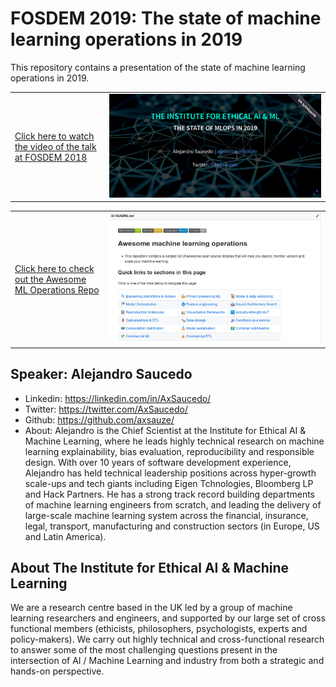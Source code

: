 # FOSDEM 2019: The state of machine learning operations in 2019

This repository contains a presentation of the state of machine learning operations in 2019. 


<table>
  <tr>
    <td width="30%">
        <a href="https://youtu.be/e21fQtI5YlY">Click here to watch the video of the talk at FOSDEM 2018</a>
    </td>
    <td width="70%">
        <a href="https://youtu.be/e21fQtI5YlY"><img src="images/mlops-slides.png"></a>
    </td>
  </tr>
</table>

<table>
  <tr>
    <td width="30%">
        <a href="https://github.com/EthicalML/awesome-machine-learning-operations">Click here to check out the Awesome ML Operations Repo</a>
    </td>
    <td width="70%">
        <a href="https://github.com/EthicalML/awesome-machine-learning-operations"><img src="images/mlops-link.png"></a>
    </td>
  </tr>
</table>


## Speaker: Alejandro Saucedo
* Linkedin: https://linkedin.com/in/AxSaucedo/
* Twitter: https://twitter.com/AxSaucedo/
* Github: https://github.com/axsauze/
* About: Alejandro is the Chief Scientist at the Institute for Ethical AI & Machine Learning, where he leads highly technical research on machine learning explainability, bias evaluation, reproducibility and responsible design. With over 10 years of software development experience, Alejandro has held technical leadership positions across hyper-growth scale-ups and tech giants including Eigen Tchnologies, Bloomberg LP and Hack Partners. He has a strong track record building departments of machine learning engineers from scratch, and leading the delivery of large-scale machine learning system across the financial, insurance, legal, transport, manufacturing and construction sectors (in Europe, US and Latin America).

## About The Institute for Ethical AI & Machine Learning
We are a research centre based in the UK led by a group of machine learning researchers and engineers, and supported by our large set of cross functional members (ethicists, philosophers, psychologists, experts and policy-makers). We carry out highly technical and cross-functional research to answer some of the most challenging questions present in the intersection of AI / Machine Learning and industry from both a strategic and hands-on perspective.

